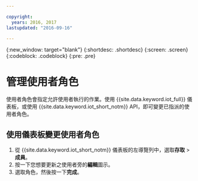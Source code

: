 ```yaml
---

copyright:
  years: 2016, 2017
lastupdated: "2016-09-16"

---
```


{:new_window: target="blank"}
{:shortdesc: .shortdesc}
{:screen: .screen}
{:codeblock: .codeblock}
{:pre: .pre}

# 管理使用者角色

使用者角色會指定允許使用者執行的作業。使用 {{site.data.keyword.iot_full}} 儀表板，或使用 {{site.data.keyword.iot_short_notm}} API，即可變更已指派的使用者角色。

## 使用儀表板變更使用者角色

1. 從 {{site.data.keyword.iot_short_notm}} 儀表板的左導覽列中，選取**存取** > **成員**。
2. 按一下您想要更新之使用者旁的**編輯**圖示。
3. 選取角色，然後按一下**完成**。

<!--
## Changing a user role by using the API

For information on using the API to change a user role, see the [{{site.data.keyword.iot_short_notm}} API documentation](https://docs.internetofthings.ibmcloud.com/swagger/v0002.html).
-->
